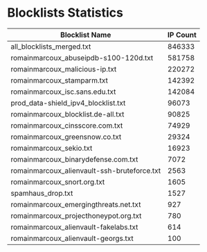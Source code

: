 # Blocklists Statistics
| Blocklist Name | IP Count |
|----|----|
| all_blocklists_merged.txt | 846333 |
| romainmarcoux_abuseipdb-s100-120d.txt | 581758 |
| romainmarcoux_malicious-ip.txt | 220272 |
| romainmarcoux_stamparm.txt | 142392 |
| romainmarcoux_isc.sans.edu.txt | 142084 |
| prod_data-shield_ipv4_blocklist.txt | 96073 |
| romainmarcoux_blocklist.de-all.txt | 90825 |
| romainmarcoux_cinsscore.com.txt | 74929 |
| romainmarcoux_greensnow.co.txt | 29324 |
| romainmarcoux_sekio.txt | 16923 |
| romainmarcoux_binarydefense.com.txt | 7072 |
| romainmarcoux_alienvault-ssh-bruteforce.txt | 2563 |
| romainmarcoux_snort.org.txt | 1605 |
| spamhaus_drop.txt | 1527 |
| romainmarcoux_emergingthreats.net.txt | 927 |
| romainmarcoux_projecthoneypot.org.txt | 780 |
| romainmarcoux_alienvault-fakelabs.txt | 614 |
| romainmarcoux_alienvault-georgs.txt | 100 |
